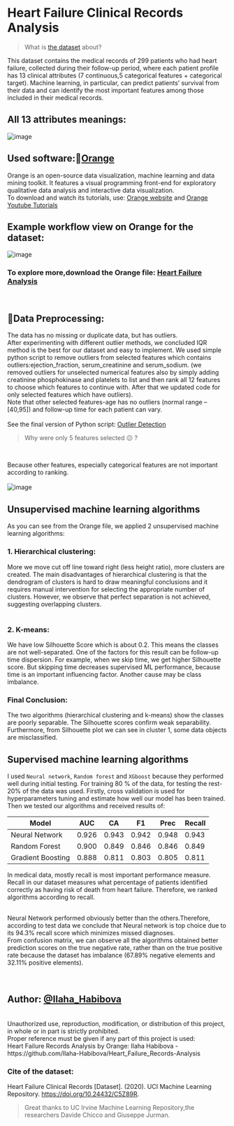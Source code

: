# Heart Failure Clinical Records Analysis

> What is <a href="https://github.com/Ilaha-Habibova/Heart_Failure_Records-Analysis/blob/main/heart_failure_clinical_records_dataset.csv">the dataset</a> about?

This dataset contains the medical records of 299 patients who had heart failure, collected during their follow-up period, where each patient profile has 13 clinical attributes (7 continuous,5 categorical features + categorical target). Machine learning, in particular, can predict patients’ survival from their data and can identify the most important features among those included in their medical records.
<br>
## All 13 attributes meanings:

![image](https://github.com/user-attachments/assets/28ec1f37-415f-455b-959c-1178a26057a1)

## Used software:🍊<a href="https://orangedatamining.com/">Orange</a>
Orange is an open-source data visualization, machine learning and data mining toolkit. It features a visual programming front-end for exploratory qualitative data analysis and interactive data visualization.
<br>
To download and watch its tutorials, use:
<a href="https://orangedatamining.com/">Orange website</a> and <a href="https://www.youtube.com/channel/UClKKWBe2SCAEyv7ZNGhIe4g">Orange Youtube Tutorials</a>

## Example workflow view on Orange for the dataset:

![image](https://github.com/user-attachments/assets/58d6d15f-9853-4b3e-992a-81b133af584e)
<br>
### To explore more,download the Orange file: <a href="https://github.com/Ilaha-Habibova/Heart_Failure_Records-Analysis/blob/main/Heart_Failure_Analysis.ows">Heart Failure Analysis</a>
<br>

## 🔄Data Preprocessing:
The data has no missing or duplicate data, but has outliers.<br>
After experimenting with different outlier methods, we concluded IQR method is the best for our dataset and easy to implement. We used simple python script to remove outliers from selected features which contains outliers:ejection_fraction, serum_creatinine and serum_sodium. (we removed outliers for unselected numerical features also by simply adding creatinine phosphokinase and platelets to list and then rank all 12 features to choose which features to continue with. After that we updated code for only selected features which have outliers). <br>
Note that other selected features-age has no outliers (normal range – [40,95]) and follow-up time for each patient can vary. 
<br><br>
See the final version of Python script: <a href="https://github.com/Ilaha-Habibova/Heart_Failure_Records-Analysis/blob/main/outlier_detection.py">Outlier Detection</a>

> Why were only 5 features selected 😕 ?
<br>

Because other features, especially categorical features are not important according to ranking.
<br><br>
![image](https://github.com/user-attachments/assets/83a4787b-27f2-4ab2-b49c-c5e8bff49be1)


## Unsupervised machine learning algorithms
As you can see from the Orange file, we applied 2 unsupervised machine learning algorithms:<br>
### 1. Hierarchical clustering:<br>
More we move cut off line toward right (less height ratio), more clusters are created. The main disadvantages of hierarchical clustering is that the dendrogram of clusters is hard to draw meaningful conclusions  and it requires manual intervention for selecting the appropriate number of clusters. However, we observe that perfect separation is not achieved, suggesting overlapping clusters.
<br><br>
### 2. K-means:
We have low Silhouette Score which is about 0.2. This means the classes are not well-separated. One of the factors for this result can be follow-up time dispersion. For example, when we skip time, we get higher Silhouette score. But skipping time decreases supervised ML performance, because time is an important influencing factor. Another cause may be class imbalance.

### Final Conclusion:
The two algorithms (hierarchical clustering and k-means) show the classes are poorly separable.
The Silhouette scores confirm weak separability. 
Furthermore, from Silhouette plot we can see in cluster 1, some data objects are misclassified.

## Supervised machine learning algorithms
I used `Neural network`, `Random forest` and  `XGboost` because they performed well during initial testing. For training 80 % of the data, for testing the rest-20% of the data was used. Firstly, cross validation is used for hyperparameters tuning and estimate how well our model has been trained. Then we tested our algorithms and received results of:

| Model            | AUC   | CA    | F1    | Prec  | Recall |
|------------------|-------|-------|-------|-------|--------|
| Neural Network   | 0.926 | 0.943 | 0.942 | 0.948 | 0.943  |
| Random Forest    | 0.900 | 0.849 | 0.846 | 0.846 | 0.849  |
| Gradient Boosting| 0.888 | 0.811 | 0.803 | 0.805 | 0.811  |

In medical data, mostly recall is most important performance measure. Recall in our dataset measures what percentage of patients identified correctly as having risk of death from heart failure. Therefore, we ranked algorithms according to recall. <br><br>

Neural Network performed obviously better than the others.Therefore, according to test data we conclude that Neural network is top choice due to its 94.3% recall score which minimizes missed diagnoses.<br>
From confusion matrix, we can observe all the algorithms obtained better prediction scores on the true negative rate, rather than on the true positive rate because the dataset has imbalance (67.89% negative elements and 32.11% positive elements).
<br><br><br>

## Author: [@Ilaha_Habibova](https://github.com/Ilaha-Habibova)
<br>
Unauthorized use, reproduction, modification, or distribution of this project, in whole or in part is strictly prohibited. <br>
Proper reference must be given if any part of this project is used:<br> 
Heart Failure Records Analysis by Orange: Ilaha Habibova - https://github.com/Ilaha-Habibova/Heart_Failure_Records-Analysis

### Cite of the dataset:
Heart Failure Clinical Records [Dataset]. (2020). UCI Machine Learning Repository. https://doi.org/10.24432/C5Z89R.
<br>
> Great thanks to UC Irvine Machine Learning Repository,the researchers Davide Chicco and Giuseppe Jurman.
